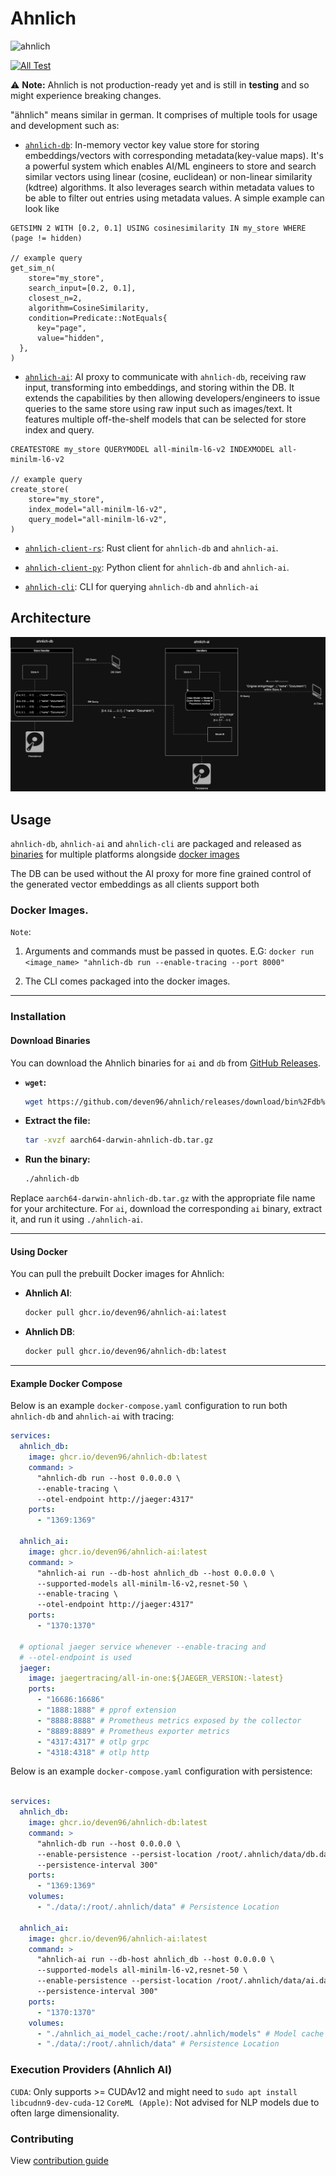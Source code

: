 # Ahnlich
<p align="left"><img src="assets/logo.jpg" alt="ahnlich" height="120px"></p>

[![All Test](https://github.com/deven96/ahnlich/actions/workflows/test.yml/badge.svg)](https://github.com/deven96/ahnlich/actions/workflows/test.yml)

⚠️ **Note:** Ahnlich is not production-ready yet and is still in **testing** and so might experience breaking changes.

 "ähnlich" means similar in german. It comprises of multiple tools for usage and development such as:

- [`ahnlich-db`](ahnlich/db): In-memory vector key value store for storing embeddings/vectors with corresponding metadata(key-value maps). It's a powerful system which enables AI/ML engineers to store and search similar vectors using linear (cosine, euclidean) or non-linear similarity (kdtree) algorithms. It also leverages search within metadata values to be able to filter out entries using metadata values. A simple example can look like
```
GETSIMN 2 WITH [0.2, 0.1] USING cosinesimilarity IN my_store WHERE (page != hidden)

// example query
get_sim_n(
    store="my_store",
    search_input=[0.2, 0.1],
    closest_n=2,
    algorithm=CosineSimilarity,
    condition=Predicate::NotEquals{
      key="page",
      value="hidden",
  },
)
```
- [`ahnlich-ai`](ahnlich/ai/): AI proxy to communicate with `ahnlich-db`, receiving raw input, transforming into embeddings, and storing within the DB. It extends the capabilities by then allowing developers/engineers to issue queries to the same store using raw input such as images/text. It features multiple off-the-shelf models that can be selected for store index and query.
```
CREATESTORE my_store QUERYMODEL all-minilm-l6-v2 INDEXMODEL all-minilm-l6-v2

// example query
create_store(
    store="my_store",
    index_model="all-minilm-l6-v2",
    query_model="all-minilm-l6-v2",
)
```
- [`ahnlich-client-rs`](ahnlich/client/): Rust client for `ahnlich-db` and `ahnlich-ai`.
- [`ahnlich-client-py`](sdk/ahnlich-client-py/): Python client for `ahnlich-db` and `ahnlich-ai`.

- [`ahnlich-cli`](ahnlich/cli/): CLI for querying `ahnlich-db` and `ahnlich-ai`


## Architecture

![Architecture Diagram](assets/ahnlich.jpg)


## Usage

`ahnlich-db`, `ahnlich-ai` and `ahnlich-cli` are packaged and released as [binaries](https://github.com/deven96/ahnlich/releases) for multiple platforms alongside [docker images](https://github.com/deven96?tab=packages&repo_name=ahnlich)

The DB can be used without the AI proxy for more fine grained control of the generated vector embeddings as all clients support both

### Docker Images.

`Note`: 
1. Arguments and commands must be passed in quotes. E.G: `docker run <image_name> "ahnlich-db run --enable-tracing --port 8000"`

2. The CLI comes packaged into the docker images.

---

### Installation  

#### Download Binaries  

You can download the Ahnlich binaries for `ai` and `db` from [GitHub Releases](https://github.com/deven96/ahnlich/releases).  

- **`wget`:**  
  ```bash  
  wget https://github.com/deven96/ahnlich/releases/download/bin%2Fdb%2F0.0.0/aarch64-darwin-ahnlich-db.tar.gz  
  ```  

- **Extract the file:**  
  ```bash  
  tar -xvzf aarch64-darwin-ahnlich-db.tar.gz  
  ```  

- **Run the binary:**  
  ```bash  
  ./ahnlich-db  
  ```  

Replace `aarch64-darwin-ahnlich-db.tar.gz` with the appropriate file name for your architecture. For `ai`, download the corresponding `ai` binary, extract it, and run it using `./ahnlich-ai`.  

---

#### Using Docker  

You can pull the prebuilt Docker images for Ahnlich:  

- **Ahnlich AI**:  
  ```bash  
  docker pull ghcr.io/deven96/ahnlich-ai:latest  
  ```  

- **Ahnlich DB**:  
  ```bash  
  docker pull ghcr.io/deven96/ahnlich-db:latest  
  ```  

---

#### Example Docker Compose  

Below is an example `docker-compose.yaml` configuration to run both `ahnlich-db` and `ahnlich-ai` with tracing:  

```yaml   
services:
  ahnlich_db:
    image: ghcr.io/deven96/ahnlich-db:latest
    command: >
      "ahnlich-db run --host 0.0.0.0 \
      --enable-tracing \
      --otel-endpoint http://jaeger:4317"
    ports:
      - "1369:1369"

  ahnlich_ai:
    image: ghcr.io/deven96/ahnlich-ai:latest
    command: >
      "ahnlich-ai run --db-host ahnlich_db --host 0.0.0.0 \
      --supported-models all-minilm-l6-v2,resnet-50 \
      --enable-tracing \
      --otel-endpoint http://jaeger:4317"
    ports:
      - "1370:1370"

  # optional jaeger service whenever --enable-tracing and
  # --otel-endpoint is used
  jaeger:
    image: jaegertracing/all-in-one:${JAEGER_VERSION:-latest}
    ports:
      - "16686:16686"
      - "1888:1888" # pprof extension
      - "8888:8888" # Prometheus metrics exposed by the collector
      - "8889:8889" # Prometheus exporter metrics
      - "4317:4317" # otlp grpc
      - "4318:4318" # otlp http
```

Below is an example `docker-compose.yaml` configuration with persistence:

```yaml

services:
  ahnlich_db:
    image: ghcr.io/deven96/ahnlich-db:latest
    command: >
      "ahnlich-db run --host 0.0.0.0 \
      --enable-persistence --persist-location /root/.ahnlich/data/db.dat \
      --persistence-interval 300"
    ports:
      - "1369:1369"
    volumes:
      - "./data/:/root/.ahnlich/data" # Persistence Location

  ahnlich_ai:
    image: ghcr.io/deven96/ahnlich-ai:latest
    command: >
      "ahnlich-ai run --db-host ahnlich_db --host 0.0.0.0 \
      --supported-models all-minilm-l6-v2,resnet-50 \
      --enable-persistence --persist-location /root/.ahnlich/data/ai.dat \
      --persistence-interval 300"
    ports:
      - "1370:1370"
    volumes:
      - "./ahnlich_ai_model_cache:/root/.ahnlich/models" # Model cache storage
      - "./data/:/root/.ahnlich/data" # Persistence Location

```

### Execution Providers (Ahnlich AI)

`CUDA`: Only supports >= CUDAv12 and might need to `sudo apt install libcudnn9-dev-cuda-12`
`CoreML (Apple)`: Not advised for NLP models due to often large dimensionality.

### Contributing

View [contribution guide](CONTRIBUTING.md)

